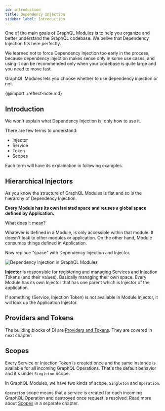 ```yaml
---
id: introduction
title: Dependency Injection
sidebar_label: Introduction
---
```


One of the main goals of GraphQL Modules is to help you organize and better understand the GraphQL codebase. We belive that Dependency Injection fits here perfectly.

We learned not to force Dependency Injection too early in the process, because dependency injection makes sense only in some use cases, and using it can be recommended only when your codebase is quite large and you need to move fast.

GraphQL Modules lets you choose whether to use dependency injection or not.

{@import ./reflect-note.md}

## Introduction

We won't explain what Dependency Injection is, only how to use it.

There are few terms to understand:

- Injector
- Service
- Token
- Scopes

Each term will have its explaination in following examples.

## Hierarchical Injectors

As you know the structure of GraphQL Modules is flat and so is the hierarchy of Dependency Injection.

**Every Module has its own isolated space and reuses a global space defined by Application.**

What does it mean?

Whatever is defined in a Module, is only accessible within that module. It doesn't leak to other modules or application. On the other hand, Module consumes things defined in Application.

Now replace "space" with Dependency Injection and Injector.

![Dependency Injection in GraphQL Modules](/img/docs/di.png)

**Injector** is responsible for registering and managing Services and Injection Tokens (and their values). Basically managing their own space. Every Module has its own Injector that has one parent which is Injector of the application.

If something (Service, Injection Token) is not available in Module Injector, it will look up the Application Injector.

## Providers and Tokens

The building blocks of DI are [Providers and Tokens](./providers). They are covered in next chapter.

## Scopes

Every Service or Injection Token is created once and the same instance is available for all incoming GraphQL Operations. That's the default behavior and it's under `Singleton` Scope.

In GraphQL Modules, we have two kinds of scope, `Singleton` and `Operation`.

`Operation` scope means that a service is created for each incoming GraphQL Operation and destroyed once request is resolved. Read more about [Scopes](./scopes) in a separate chapter.
